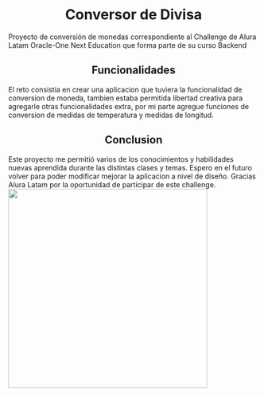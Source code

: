 <h1 align="center"> Conversor de Divisa </h1>
Proyecto de conversión de monedas correspondiente al Challenge de Alura Latam Oracle-One Next Education que forma parte de su curso Backend
<h2 align="center">Funcionalidades</h2>
El reto consistia en crear una aplicacion que tuviera la funcionalidad de conversion de moneda, tambien estaba permitida libertad creativa para agregarle otras funcionalidades extra, por mi parte agregue funciones de conversion de medidas de temperatura y medidas de longitud.
<h2 align="center">Conclusion</h2>
Este proyecto me permitió varios de los conocimientos y habilidades nuevas aprendida durante las distintas clases y temas. Espero en el futuro volver para poder modificar mejorar la aplicacion a nivel de diseño.
Gracias Alura Latam por la oportunidad de participar de este challenge.
<img src="https://github.com/Extremiz/ConversorDeDivisa/assets/86448249/0c9b4a05-23d1-4b01-ba6e-948881f2a5c7)https://github.com/Extremiz/ConversorDeDivisa/assets/86448249/0c9b4a05-23d1-4b01-ba6e-948881f2a5c7" width="400"/>
